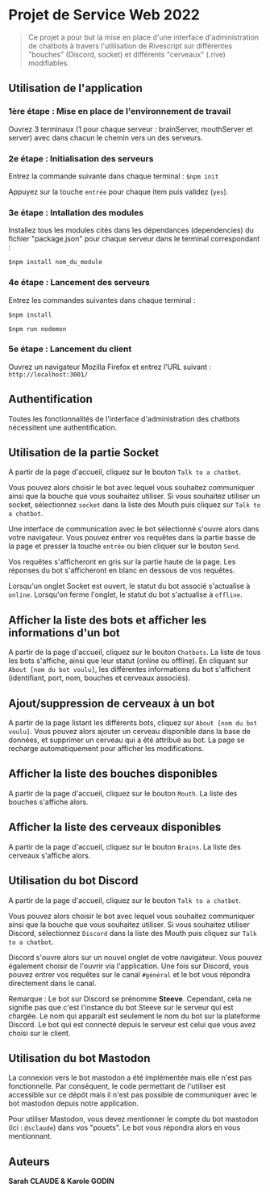 # Projet de Service Web 2022

> Ce projet a pour but la mise en place d'une interface d'administration de chatbots à travers l'utilisation de Rivescript sur différentes "bouches" (Discord, socket) et différents "cerveaux" (.rive) modifiables.

## Utilisation de l'application

### 1ère étape : Mise en place de l'environnement de travail

Ouvrez 3 terminaux (1 pour chaque serveur : brainServer, mouthServer et server) avec dans chacun le chemin vers un des serveurs.

### 2e étape : Initialisation des serveurs

Entrez la commande suivante dans chaque terminal :
`$npm init`

Appuyez sur la touche `entrée` pour chaque item puis validez (`yes`).

### 3e étape : Intallation des modules

Installez tous les modules cités dans les dépendances (dependencies) du fichier "package.json" pour chaque serveur dans le terminal correspondant :

`$npm install nom_du_module`

### 4e étape : Lancement des serveurs

Entrez les commandes suivantes dans chaque terminal :

`$npm install`

`$npm run nodemon`

### 5e étape : Lancement du client

Ouvrez un navigateur Mozilla Firefox et entrez l'URL suivant :
`http://localhost:3001/`

## Authentification

Toutes les fonctionnalités de l'interface d'administration des chatbots nécessitent une authentification. 

## Utilisation de la partie Socket

A partir de la page d'accueil, cliquez sur le bouton `Talk to a chatbot`.

Vous pouvez alors choisir le bot avec lequel vous souhaitez communiquer ainsi que la bouche que vous souhaitez utiliser. Si vous souhaitez utiliser un socket, sélectionnez `socket` dans la liste des Mouth puis cliquez sur `Talk to a chatbot`.

Une interface de communication avec le bot sélectionné s'ouvre alors dans votre navigateur. Vous pouvez entrer vos requêtes dans la partie basse de la page et presser la touche `entrée` ou bien cliquer sur le bouton `Send`.

Vos requêtes s'afficheront en gris sur la partie haute de la page. Les réponses du bot s'afficheront en blanc en dessous de vos requêtes.

Lorsqu'un onglet Socket est ouvert, le statut du bot associé s'actualise à `online`. Lorsqu'on ferme l'onglet, le statut du bot s'actualise à `offline`.

## Afficher la liste des bots et afficher les informations d'un bot

A partir de la page d'accueil, cliquez sur le bouton `Chatbots`. La liste de tous les bots s'affiche, ainsi que leur statut (online ou offline). En cliquant sur `About [nom du bot voulu]`, les différentes informations du bot s'affichent (identifiant, port, nom, bouches et cerveaux associés).

## Ajout/suppression de cerveaux à un bot

A partir de la page listant les différents bots, cliquez sur `About [nom du bot voulu]`. Vous pouvez alors ajouter un cerveau disponible dans la base de données, et supprimer un cerveau qui a été attribué au bot. La page se recharge automatiquement pour afficher les modifications.

## Afficher la liste des bouches disponibles

A partir de la page d'accueil, cliquez sur le bouton `Mouth`. La liste des bouches s'affiche alors.

## Afficher la liste des cerveaux disponibles

A partir de la page d'accueil, cliquez sur le bouton `Brains`. La liste des cerveaux s'affiche alors.

## Utilisation du bot Discord

A partir de la page d'accueil, cliquez sur le bouton `Talk to a chatbot`.

Vous pouvez alors choisir le bot avec lequel vous souhaitez communiquer ainsi que la bouche que vous souhaitez utiliser. Si vous souhaitez utiliser Discord, sélectionnez `Discord` dans la liste des Mouth puis cliquez sur `Talk to a chatbot`.

Discord s'ouvre alors sur un nouvel onglet de votre navigateur. Vous pouvez également choisir de l'ouvrir via l'application. Une fois sur Discord, vous pouvez entrer vos requêtes sur le canal `#général` et le bot vous répondra directement dans le canal.

Remarque : Le bot sur Discord se prénomme **Steeve**. Cependant, cela ne signifie pas que c'est l'instance du bot Steeve sur le serveur qui est chargée. Le nom qui apparaît est seulement le nom du bot sur la plateforme Discord. Le bot qui est connecté depuis le serveur est celui que vous avez choisi sur le client.

## Utilisation du bot Mastodon

La connexion vers le bot mastodon a été implémentée mais elle n'est pas fonctionnelle. Par conséquent, le code permettant de l'utiliser est accessible sur ce dépôt mais il n'est pas possible de communiquer avec le bot mastodon depuis notre application.

Pour utiliser Mastodon, vous devez mentionner le compte du bot mastodon (ici : `@sclaude`) dans vos "pouets". Le bot vous répondra alors en vous mentionnant.

## Auteurs

**Sarah CLAUDE & Karole GODIN**

